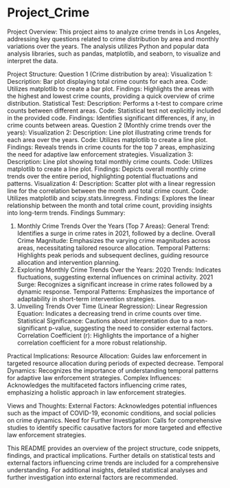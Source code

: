 # Project_Crime
Project Overview:
This project aims to analyze crime trends in Los Angeles, addressing key questions related to crime distribution by area and monthly variations over the years. The analysis utilizes Python and popular data analysis libraries, such as pandas, matplotlib, and seaborn, to visualize and interpret the data.

Project Structure:
Question 1 (Crime distribution by area):
Visualization 1:
Description: Bar plot displaying total crime counts for each area.
Code: Utilizes matplotlib to create a bar plot.
Findings: Highlights the areas with the highest and lowest crime counts, providing a quick overview of crime distribution.
Statistical Test:
Description: Performs a t-test to compare crime counts between different areas.
Code: Statistical test not explicitly included in the provided code.
Findings: Identifies significant differences, if any, in crime counts between areas.
Question 2 (Monthly crime trends over the years):
Visualization 2:
Description: Line plot illustrating crime trends for each area over the years.
Code: Utilizes matplotlib to create a line plot.
Findings: Reveals trends in crime counts for the top 7 areas, emphasizing the need for adaptive law enforcement strategies.
Visualization 3:
Description: Line plot showing total monthly crime counts.
Code: Utilizes matplotlib to create a line plot.
Findings: Depicts overall monthly crime trends over the entire period, highlighting potential fluctuations and patterns.
Visualization 4:
Description: Scatter plot with a linear regression line for the correlation between the month and total crime count.
Code: Utilizes matplotlib and scipy.stats.linregress.
Findings: Explores the linear relationship between the month and total crime count, providing insights into long-term trends.
Findings Summary:
1. Monthly Crime Trends Over the Years (Top 7 Areas):
General Trend: Identifies a surge in crime rates in 2021, followed by a decline.
Overall Crime Magnitude: Emphasizes the varying crime magnitudes across areas, necessitating tailored resource allocation.
Temporal Patterns: Highlights peak periods and subsequent declines, guiding resource allocation and intervention planning.
2. Exploring Monthly Crime Trends Over the Years:
2020 Trends: Indicates fluctuations, suggesting external influences on criminal activity.
2021 Surge: Recognizes a significant increase in crime rates followed by a dynamic response.
Temporal Patterns: Emphasizes the importance of adaptability in short-term intervention strategies.
3. Unveiling Trends Over Time (Linear Regression):
Linear Regression Equation: Indicates a decreasing trend in crime counts over time.
Statistical Significance: Cautions about interpretation due to a non-significant p-value, suggesting the need to consider external factors.
Correlation Coefficient (r): Highlights the importance of a higher correlation coefficient for a more robust relationship.

Practical Implications:
Resource Allocation: Guides law enforcement in targeted resource allocation during periods of expected decrease.
Temporal Dynamics: Recognizes the importance of understanding temporal patterns for adaptive law enforcement strategies.
Complex Influences: Acknowledges the multifaceted factors influencing crime rates, emphasizing a holistic approach in law enforcement strategies.

Views and Thoughts:
External Factors: Acknowledges potential influences such as the impact of COVID-19, economic conditions, and social policies on crime dynamics.
Need for Further Investigation: Calls for comprehensive studies to identify specific causative factors for more targeted and effective law enforcement strategies.

This README provides an overview of the project structure, code snippets, findings, and practical implications. Further details on statistical tests and external factors influencing crime trends are included for a comprehensive understanding. For additional insights, detailed statistical analyses and further investigation into external factors are recommended.







